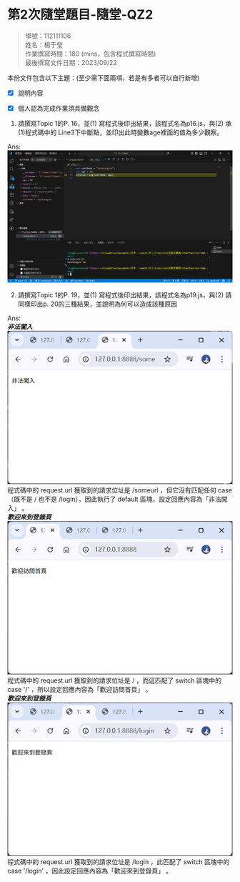# 第2次隨堂題目-隨堂-QZ2
>
>學號：112111106
><br />
>姓名：楊于瑩
><br />
>作業撰寫時間：180 (mins，包含程式撰寫時間)
><br />
>最後撰寫文件日期：2023/09/22
>

本份文件包含以下主題：(至少需下面兩項，若是有多者可以自行新增)
- [x] 說明內容
- [x] 個人認為完成作業須具備觀念


1. 請撰寫Topic 1的P. 16，並1 寫程式後印出結果，該程式名為p16.js，與2 承1程式碼中的 Line3下中斷點，並印出此時變數age裡面的值為多少觀察。

Ans:![alt text](image-4.png)


2. 請撰寫Topic 1的P. 19，並1 寫程式後印出結果，該程式名為p19.js，與2 請同樣印出p. 20的三種結果，並說明為何可以造成該種原因

Ans:
<br>
***非法闖入***
<br>
![alt text](image-1.png)
程式碼中的 request.url 獲取到的請求位址是 /someurl ，但它沒有匹配任何 case（既不是 / 也不是 /login），因此執行了 default 區塊，設定回應內容為「非法闖入」 。
<br>
***歡迎來到登錄頁***
<br>
![alt text](image-2.png)
程式碼中的 request.url 獲取到的請求位址是 / ，而這匹配了 switch 區塊中的 case '/' ，所以設定回應內容為「歡迎訪問首頁」 。
<br>
***歡迎來到登錄頁***
<br>
![alt text](image-3.png)
程式碼中的 request.url 獲取到的請求位址是 /login ，此匹配了 switch 區塊中的 case '/login' ，因此設定回應內容為「歡迎來到登錄頁」 。




